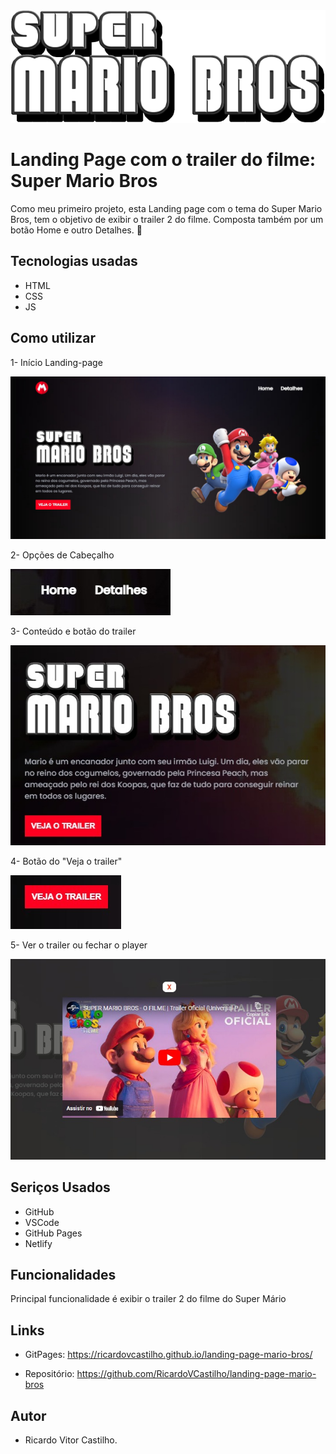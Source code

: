  <img src= "./src/imagens/titulo.png" alt= "Imagem com o título: Super Mario Bros" width= "1440" height= "180">

#  Landing Page com o trailer do filme: Super Mario Bros
 Como meu primeiro projeto, esta Landing page com o tema do Super Mario Bros, tem o objetivo de exibir o trailer 2 do filme. Composta também por um botão Home e outro Detalhes. 🍄

 ## Tecnologias usadas
 - HTML
 - CSS
 - JS

## Como utilizar
1- Início Landing-page

<img src="./src/imagens/imagens-readme/readme-imagem-inicio-landing-page.jpeg">

2- Opções de Cabeçalho

<img src="./src/imagens/imagens-readme/imagem-readme-home-detalhes.jpeg">

3- Conteúdo e botão do trailer

<img src="./src/imagens/imagens-readme/readme-conteudo-botao.jpeg">

4- Botão do "Veja o trailer"

<img src="./src/imagens/imagens-readme/readme-botao-trailer.jpeg">

5- Ver o trailer ou fechar o player

<img src="./src/imagens/imagens-readme/readme-trailer-fechar.jpeg">

## Seriços Usados
- GitHub
- VSCode
- GitHub Pages
- Netlify

## Funcionalidades
Principal funcionalidade é exibir o trailer 2 do filme do Super Mário

## Links
- GitPages: https://ricardovcastilho.github.io/landing-page-mario-bros/

- Repositório: https://github.com/RicardoVCastilho/landing-page-mario-bros

## Autor

- Ricardo Vitor Castilho.  
